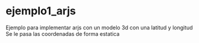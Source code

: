 # ejemplo1_arjs
Ejemplo para implementar arjs con un modelo 3d con una latitud y longitud
Se le pasa las coordenadas de forma estatica
